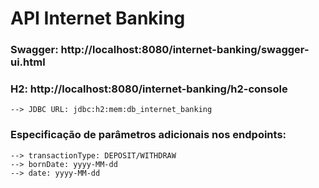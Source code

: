 # API Internet Banking

### Swagger: http://localhost:8080/internet-banking/swagger-ui.html
### H2: http://localhost:8080/internet-banking/h2-console
    --> JDBC URL: jdbc:h2:mem:db_internet_banking

### Especificação de parâmetros adicionais nos endpoints:
    --> transactionType: DEPOSIT/WITHDRAW
    --> bornDate: yyyy-MM-dd
    --> date: yyyy-MM-dd
